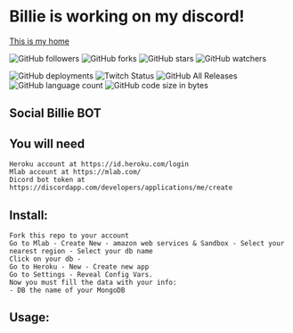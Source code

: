 # Billie is working on my discord!
[This is my home](https://discord.gg/r7pqSAE)


![GitHub followers](https://img.shields.io/github/followers/rgvylar?style=social)
![GitHub forks](https://img.shields.io/github/forks/rgvylar/billie?style=social)
![GitHub stars](https://img.shields.io/github/stars/rgvylar/billie?style=social)
![GitHub watchers](https://img.shields.io/github/watchers/rgvylar/billie?style=social)

![GitHub deployments](https://img.shields.io/github/deployments/rgvylar/billie/billie-the-bot)
![Twitch Status](https://img.shields.io/twitch/status/rgvylar)
![GitHub All Releases](https://img.shields.io/github/downloads/rgvylar/billie/total)
![GitHub language count](https://img.shields.io/github/languages/count/rgvylar/billie)
![GitHub code size in bytes](https://img.shields.io/github/languages/code-size/rgvylar/billie)

## Social Billie BOT

## You will need
```
Heroku account at https://id.heroku.com/login
Mlab account at https://mlab.com/
Dicord bot token at https://discordapp.com/developers/applications/me/create
```
## Install:
```
Fork this repo to your account
Go to Mlab - Create New - amazon web services & Sandbox - Select your nearest region - Select your db name
Click on your db - 
Go to Heroku - New - Create new app
Go to Settings - Reveal Config Vars.
Now you must fill the data with your info:
- DB the name of your MongoDB 

```
## Usage:
```
```
